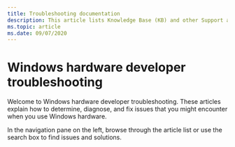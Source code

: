 ```yaml
---
title: Troubleshooting documentation
description: This article lists Knowledge Base (KB) and other Support articles for Windows hardware developer.
ms.topic: article
ms.date: 09/07/2020
---
```

# Windows hardware developer troubleshooting

Welcome to Windows hardware developer troubleshooting. These articles explain how to determine, diagnose, and fix issues that you might encounter when you use Windows hardware.

In the navigation pane on the left, browse through the article list or use the search box to find issues and solutions.

